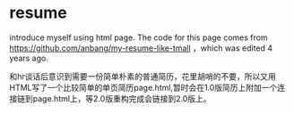 # resume
introduce myself using html page.
The code for this page comes from https://github.com/anbang/my-resume-like-tmall ，which was edited 4 years ago.
  
和hr谈话后意识到需要一份简单朴素的普通简历，花里胡哨的不要，所以又用HTML写了一个比较简单的单页简历page.html,暂时会在1.0版简历上附加一个连接链到page.html上，等2.0版重构完成会链接到2.0版上。